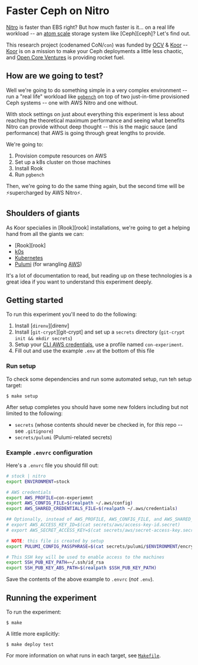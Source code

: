 # Faster Ceph on Nitro

[Nitro][aws-nitro] is faster than EBS right? But how much faster is it... on a real life workload -- an [atom scale][cern-ceph] storage system like [Ceph][ceph]? Let's find out.

This research project (codenamed CoN/`con`) was funded by [OCV][ocv] & [Koor][koor] -- [Koor][koor] is on a mission to make your Ceph deployments a little less chaotic, and [Open Core Ventures][ocv] is providing rocket fuel.

## How are we going to test?

Well we're going to do something simple in a very complex environment -- run a "real life" workload like [`pgbench`][pgbench] on top of two just-in-time provisioned Ceph systems -- one with AWS Nitro and one without.

With stock settings on just about everything this experiment is less about reaching the theoretical maximum performance and seeing what benefits Nitro can provide without deep thought -- this is the magic sauce (and performance) that AWS is going through great lengths to provide.

We're going to:

1. Provision compute resources on AWS
2. Set up a k8s cluster on those machines
3. Install Rook
4. Run `pgbench`

Then, we're going to do the same thing again, but the second time will be ⚡supercharged by AWS Nitro⚡.

## Shoulders of giants

As Koor specialies in [Rook][rook] installations, we're going to get a helping hand from all the giants we can:

- [Rook][rook]
- [k0s][k0s]
- [Kubernetes][k8s]
- [Pulumi][pulumi] (for wrangling [AWS][aws])

It's a lot of documentation to read, but reading up on these technologies is a great idea if you want to understand this experiment deeply.

## Getting started

To run this experiment you'll need to do the following:

1. Install [`direnv`][direnv]
2. Install [`git-crypt`][git-crypt] and set up a `secrets` directory (`git-crypt init && mkdir secrets`)
2. Setup your [CLI AWS credentials][aws-credentials], use a profile named `con-experiment`.
3. Fill out and use the example `.env` at the bottom of this file

### Run setup

To check some dependencies and run some automated setup, run teh setup target:

```console
$ make setup
```

After setup completes you should have some new folders including but not limited to the following:

- `secrets` (whose contents should never be checked in, for *this* repo -- see `.gitignore`)
- `secrets/pulumi` (Pulumi-related secrets)

### Example `.envrc` configuration

Here's a `.envrc` file you should fill out:

```bash
# stock | nitro
export ENVIRONMENT=stock

# AWS credentials
export AWS_PROFILE=con-experiemnt
export AWS_CONFIG_FILE=$(realpath ~/.aws/config)
export AWS_SHARED_CREDENTIALS_FILE=$(realpath ~/.aws/credentials)

## Optionally, instead of AWS_PROFILE, AWS_CONFIG_FILE, and AWS_SHARED_CREDENTIALS_FILE...
# export AWS_ACCESS_KEY_ID=$(cat secrets/aws/access-key-id.secret)
# export AWS_SECRET_ACCESS_KEY=$(cat secrets/aws/secret-access-key.secret)

# NOTE: this file is created by setup
export PULUMI_CONFIG_PASSPHRASE=$(cat secrets/pulumi/$ENVIRONMENT/encryption.secret)

# This SSH key will be used to enable access to the machines
export SSH_PUB_KEY_PATH=~/.ssh/id_rsa
export SSH_PUB_KEY_ABS_PATH=$(realpath $SSH_PUB_KEY_PATH)
```

Save the contents of the above example to `.envrc` (*not* `.env`).

## Running the experiment

To run the experiment:

```console
$ make
```

A little more explicitly:

```console
$ make deploy test
```

For more information on what runs in each target, see [`Makefile`](./Makefile).

[aws-nitro]: https://aws.amazon.com/ec2/nitro/
[cern-ceph]: https://www.youtube.com/watch?v=OopRMUYiY5E
[koor]: https://koor.tech
[k0s]: https://github.com/k0sproject/k0s
[k8s]: https://kubernetes.io
[ocv]: https://opencoreventures.com/
[aws-credentials]: https://docs.aws.amazon.com/cli/latest/userguide/cli-configure-files.html
[aws]: https://aws.amazon.com
[pulumi]: https://pulumi.com
[pgbench]: https://www.postgresql.org/docs/current/pgbench.html
